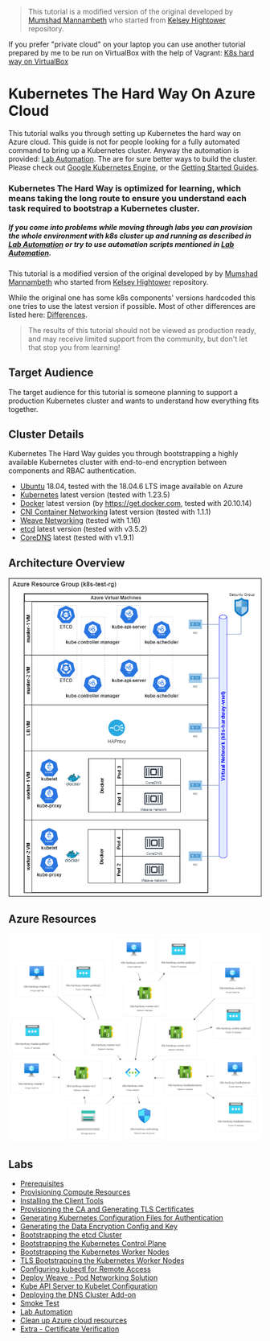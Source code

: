 > This tutorial is a modified version of the original developed by [Mumshad Mannambeth](https://github.com/mmumshad/kubernetes-the-hard-way) who started from [Kelsey Hightower](https://github.com/kelseyhightower/kubernetes-the-hard-way) repository.

If you prefer "private cloud" on your laptop you can use another tutorial prepared by me to be run on VirtualBox with the help of Vagrant: [K8s hard way on VirtualBox](https://github.com/Marcin-Blazowski/k8s-hardway-vagrant)

# Kubernetes The Hard Way On Azure Cloud

This tutorial walks you through setting up Kubernetes the hard way on Azure cloud.
This guide is not for people looking for a fully automated command to bring up a Kubernetes cluster. Anyway the automation is provided: [Lab Automation](./docs/16-lab-automation.md).
The are for sure better ways to build the cluster. Please check out [Google Kubernetes Engine](https://cloud.google.com/kubernetes-engine), or the [Getting Started Guides](http://kubernetes.io/docs/getting-started-guides/).

### Kubernetes The Hard Way is optimized for learning, which means taking the long route to ensure you understand each task required to bootstrap a Kubernetes cluster.

##### If you come into problems while moving through labs you can provision the whole environment with k8s cluster up and running as described in [Lab Automation](./docs/16-lab-automation.md) or try to use automation scripts mentioned in [Lab Automation](./docs/16-lab-automation.md).

This tutorial is a modified version of the original developed by  by [Mumshad Mannambeth](https://github.com/mmumshad/kubernetes-the-hard-way) who started from [Kelsey Hightower](https://github.com/kelseyhightower/kubernetes-the-hard-way) repository.

While the original one has some k8s components' versions hardcoded this one tries to use the latest version if possible.
Most of other differences are listed here: [Differences](./docs/differences-to-original.md).

> The results of this tutorial should not be viewed as production ready, and may receive limited support from the community, but don't let that stop you from learning!

## Target Audience

The target audience for this tutorial is someone planning to support a production Kubernetes cluster and wants to understand how everything fits together.

## Cluster Details

Kubernetes The Hard Way guides you through bootstrapping a highly available Kubernetes cluster with end-to-end encryption between components and RBAC authentication.

* [Ubuntu](https://ubuntu.com/) 18.04, tested with the 18.04.6 LTS image available on Azure
* [Kubernetes](https://github.com/kubernetes/kubernetes) latest version (tested with 1.23.5)
* [Docker](https://docs.docker.com) latest version (by https://get.docker.com, tested with 20.10.14)
* [CNI Container Networking](https://github.com/containernetworking/cni) latest version (tested with 1.1.1)
* [Weave Networking](https://www.weave.works/docs/net/latest/kubernetes/kube-addon/) (tested with 1.16)
* [etcd](https://github.com/coreos/etcd) latest version (tested with v3.5.2)
* [CoreDNS](https://github.com/coredns/coredns) latest (tested with v1.9.1)

## Architecture Overview

![Architecture_Overview](./docs/images/architecture_overview_azure.drawio.png)

## Azure Resources

![Azure Resources](./docs/images/azure_resources.png)


## Labs

* [Prerequisites](docs/01-prerequisites.md)
* [Provisioning Compute Resources](docs/02-compute-resources.md)
* [Installing the Client Tools](docs/03-client-tools.md)
* [Provisioning the CA and Generating TLS Certificates](docs/04-certificate-authority.md)
* [Generating Kubernetes Configuration Files for Authentication](docs/05-kubernetes-configuration-files.md)
* [Generating the Data Encryption Config and Key](docs/06-data-encryption-keys.md)
* [Bootstrapping the etcd Cluster](docs/07-bootstrapping-etcd.md)
* [Bootstrapping the Kubernetes Control Plane](docs/08-bootstrapping-kubernetes-controllers.md)
* [Bootstrapping the Kubernetes Worker Nodes](docs/09-bootstrapping-kubernetes-workers.md)
* [TLS Bootstrapping the Kubernetes Worker Nodes](docs/10-tls-bootstrapping-kubernetes-workers.md)
* [Configuring kubectl for Remote Access](docs/11-configuring-kubectl.md)
* [Deploy Weave - Pod Networking Solution](docs/12-configure-pod-networking.md)
* [Kube API Server to Kubelet Configuration](docs/13-kube-apiserver-to-kubelet.md)
* [Deploying the DNS Cluster Add-on](docs/14-dns-addon.md)
* [Smoke Test](docs/15-smoke-test.md)
* [Lab Automation](docs/16-lab-automation.md)
* [Clean up Azure cloud resources](docs/clean-up.md)
* [Extra - Certificate Verification](docs/verify-certificates.md)
